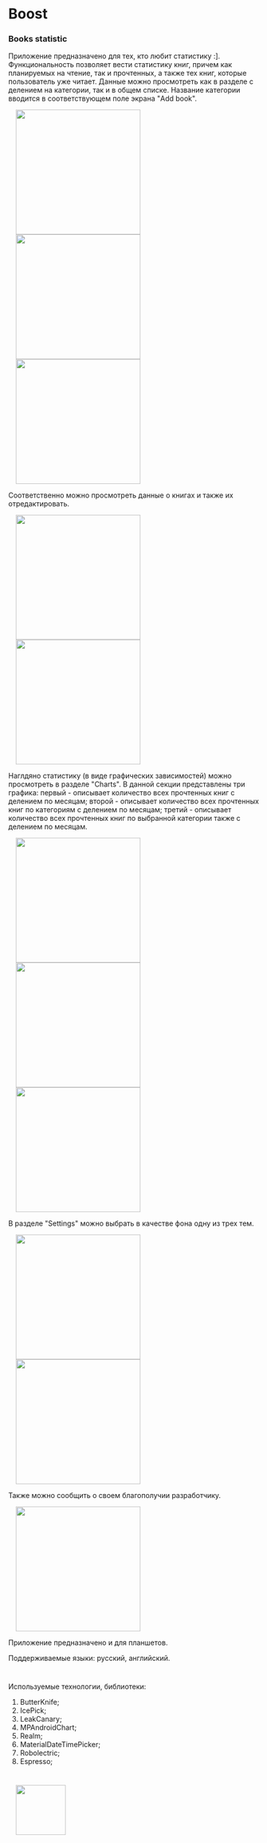 <h1>Boost</h1>
<h3>Books statistic</h3>

<p> Приложение предназначено для тех, кто любит статистику :]. Функциональность позволяет вести статистику книг, причем как планируемых на чтение, так и прочтенных, а также тех книг, которые пользователь уже читает. Данные можно просмотреть как в разделе с делением на категории, так и в общем списке. Название категории вводится в соответствующем поле экрана "Add book". </p>

<img src="https://github.com/VeselinaZatchepina/books-statistic/blob/master/boost_screenshots/book_categories.png" width="250px" hspace="15"/> <img src="https://github.com/VeselinaZatchepina/books-statistic/blob/master/boost_screenshots/navigation_drawer.png" width="250px" hspace="15"/> <img src="https://github.com/VeselinaZatchepina/books-statistic/blob/master/boost_screenshots/book_section.png" width="250px" hspace="15"/>

<p> Соответственно можно просмотреть данные о книгах и также их отредактировать.</p>

<img src="https://github.com/VeselinaZatchepina/books-statistic/blob/master/boost_screenshots/current_book.png" width="250px" hspace="15"/> <img src="https://github.com/VeselinaZatchepina/books-statistic/blob/master/boost_screenshots/edit_book.png" width="250px" hspace="15"/>

<p>Наглдяно статистику (в виде графических зависимостей) можно просмотреть в разделе "Charts". В данной секции представлены три графика: первый -  описывает количество всех прочтенных книг с делением по месяцам; второй - описывает количество всех прочтенных книг по категориям с делением по месяцам; третий - описывает количество всех прочтенных книг по выбранной категории также с делением по месяцам.</p>

<img src="https://github.com/VeselinaZatchepina/books-statistic/blob/master/boost_screenshots/all_books_chart.png" width="250px" hspace="15"/> <img src="https://github.com/VeselinaZatchepina/books-statistic/blob/master/boost_screenshots/all_books_by%20categories_chart.png" width="250px" hspace="15"/> <img src="https://github.com/VeselinaZatchepina/books-statistic/blob/master/boost_screenshots/current_category_books_chart.png" width="250px" hspace="15"/>

<p>В разделе "Settings" можно выбрать в качестве фона одну из трех тем.</p>

<img src="https://github.com/VeselinaZatchepina/books-statistic/blob/master/boost_screenshots/theme.png" width="250px" hspace="15"/> <img src="https://github.com/VeselinaZatchepina/books-statistic/blob/master/boost_screenshots/theme_dialog.png" width="250px" hspace="15"/>

<p>Также можно сообщить о своем благополучии разработчику.</p>

 <img src="https://github.com/VeselinaZatchepina/books-statistic/blob/master/boost_screenshots/write_to_developer.png" width="250px" hspace="15"/>
 
<p>Приложение предназначено и для планшетов.</p>
<p>Поддерживаемые языки: русский, английский.</p>

<h1></h1>
Используемые технологии, библиотеки:
<p></p>

  1. ButterKnife; 
  2. IcePick;
  3. LeakCanary;
  4. MPAndroidChart;
  5. Realm;
  6. MaterialDateTimePicker;
  5. Robolectric; 
  6. Espresso; 
  <h1></h1>
  
<img src="https://github.com/VeselinaZatchepina/books-statistic/blob/master/boost_screenshots/ic_launcher.png" width="100px" hspace="15"/>



